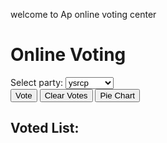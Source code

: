 welcome to Ap online voting center
<!DOCTYPE html>
<html lang="en">

<head>
    <meta charset="UTF-8">
    <meta name="viewport" 
          content="width=device-width, initial-scale=1.0">
    <title>Online Voting</title>
    <link href=
"https://cdn.jsdelivr.net/npm/tailwindcss@2.2.19/dist/tailwind.min.css" 
          rel="stylesheet">
    <script src=
"https://cdn.jsdelivr.net/npm/chart.js@3.7.0/dist/chart.min.js">
      </script>
</head>

<body class="bg-gray-100 h-screen flex 
             flex-col justify-center items-center">
    <div class="bg-white p-8 rounded-lg shadow-md w-full 
                md:w-1/2 lg:w-1/3 border-2 border-green-600">
        <h1 class="text-3xl font-bold text-center mb-8">
              Online Voting
          </h1>
        <div class="flex flex-col mb-4">
            <label for="party" class="text-lg font-semibold mb-2">
                  Select party:
              </label>
            <select id="color" 
                    class="border border-gray-300 rounded-md 
                           py-2 px-3 focus:outline-none">
                <option value="fan">ysrcp</option>
                <option value="cycle">tdp</option>
                <option value="glass">janasena</option>
                <option value="flower">bjp</option>
            </select>
        </div>
        <button id="voteButton"
                class="bg-green-500 text-white px-6 py-2 
                       rounded-md self-center mt-4 focus:outline-none">
              Vote
          </button>
        <button id="clearButton"
            class="bg-red-500 text-white px-6 py-2 
                   rounded-md self-center mt-2 focus:outline-none">
              Clear Votes
          </button>
        <button id="pieChartButton"
            class="bg-purple-500 text-white px-6 py-2 
                   rounded-md self-center mt-2 focus:outline-none">
              Pie Chart
          </button>
        <div id="result" class="mt-8"></div>
        <div id="votes" class="mt-8">
            <h2 class="text-xl font-semibold mb-4">
                  Voted List:
              </h2>
        </div>
        <div class="w-64 h-64 mx-auto">
            <canvas id="pieChart"></canvas>
        </div>
    </div>
    <script>
        document.addEventListener('DOMContentLoaded', function () {
            const colorDropdown = document.getElementById('color');
            const voteButton = document.getElementById('voteButton');
            const clearButton = document.getElementById('clearButton');
            const pieChartButton = document.getElementById('pieChartButton');
            const resultMessage = document.getElementById('result');
            const votedList = document.getElementById('votes');
            let myChart;
            voteButton.addEventListener('click', function () {
                const selectedColor = colorDropdown.value;
                let colorVotes = JSON.parse(localStorage
                                                .getItem('colorVotes')) || {};
                colorVotes[selectedColor] = (colorVotes[selectedColor] || 0)+1;
                localStorage.setItem('colorVotes', JSON.stringify(colorVotes));
                resultMessage.textContent = `You voted for 
                                             ${selected party } party .`;
                displayVotes();
            });
            clearButton.addEventListener('click', function () {
                localStorage.removeItem('colorVotes');
                resultMessage.textContent = 'All votes cleared.';
                displayVotes();
                if (myChart) {
                    myChart.destroy();
                }
            });
            pieChartButton.addEventListener('click', function () {
                const colorVotes = JSON.parse(localStorage
                                                    .getItem('colorVotes')) || {};
                const colors = Object.keys(colorVotes);
                const votes = Object.values(colorVotes);
                if (myChart) {
                    myChart.destroy();
                }
                const ctx = document.getElementById('pieChart')
                                    .getContext('2d');
                myChart = new Chart(ctx, {
                    type: 'pie',
                    data: {
                        labels: colors,
                        datasets: [{
                            label: 'Votes',
                            data: votes,
                            backgroundColor: [
                                'rgb(100, 50, 75)',
                                'rgb(75, 50, 100)',
                                'rgb(75, 100, 50)',
                                'rgb(50, 75, 100)',
                            ],
                            hoverOffset: 4
                        }]
                    },
                    options: {
                        plugins: {
                            title: {
                                display: true,
                                text: 'Voting Results'
                            }
                        }
                    }
                });
            });
            function displayVotes() {
                votedList.innerHTML = '';
                const partyVotes = JSON.parse(localStorage
                                              .getItem('partyVotes')) || {};
                for (const color in colorVotes) {
                    const voteItem = document.createElement('li');
                    voteItem.textContent = `${party} election: 
                                            ${elections[party]}`;
                    votedList.appendChild(voteItem);
                }
            }
            displayVotes();
        });
    </script>
</body>

</html>

